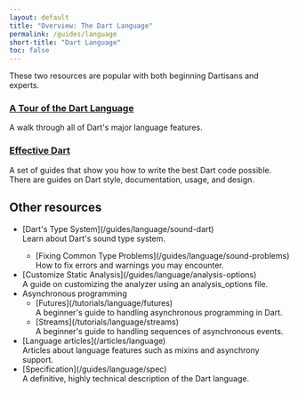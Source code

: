 ```yaml
---
layout: default
title: "Overview: The Dart Language"
permalink: /guides/language
short-title: "Dart Language"
toc: false
---
```


These two resources are popular with both beginning Dartisans and experts.

<div class="card-grid">
  <div class="card">
    <h3><a href="/guides/language/language-tour">A Tour of the Dart Language</a></h3>
    <p>A walk through all of Dart's major language features.</p>
  </div>
  <div class="card">
    <h3><a href="/guides/language/effective-dart">Effective Dart</a></h3>
    <p>A set of guides that show you how to write the best Dart code
    possible. There are guides on Dart style, documentation, usage,
    and design.</p>
  </div>
</div>

## Other resources

<ul markdown="1">
<li markdown="1"> [Dart's Type System](/guides/language/sound-dart)<br>
    Learn about Dart's sound type system.
</li>

<ul markdown="1">
<li markdown="1"> [Fixing Common Type Problems](/guides/language/sound-problems)<br>
   How to fix errors and warnings you may encounter.
</li>
</ul>

<li markdown="1"> [Customize Static Analysis](/guides/language/analysis-options)<br>
    A guide on customizing the analyzer using an analysis_options file.
</li>

<li markdown="1">Asynchronous programming

<ul markdown="1">
<li markdown="1">[Futures](/tutorials/language/futures)<br>
    A beginner's guide to handling asynchronous programming in Dart.
</li>

<li markdown="1">[Streams](/tutorials/language/streams)<br>
    A beginner's guide to handling sequences of asynchronous events.
</li>
</ul>
</li>

<li markdown="1">[Language articles](/articles/language)<br>
    Articles about language features such as mixins and asynchrony support.
</li>

<li markdown="1">[Specification](/guides/language/spec)<br>
    A definitive, highly technical description of the Dart language.
</li>
</ul>
